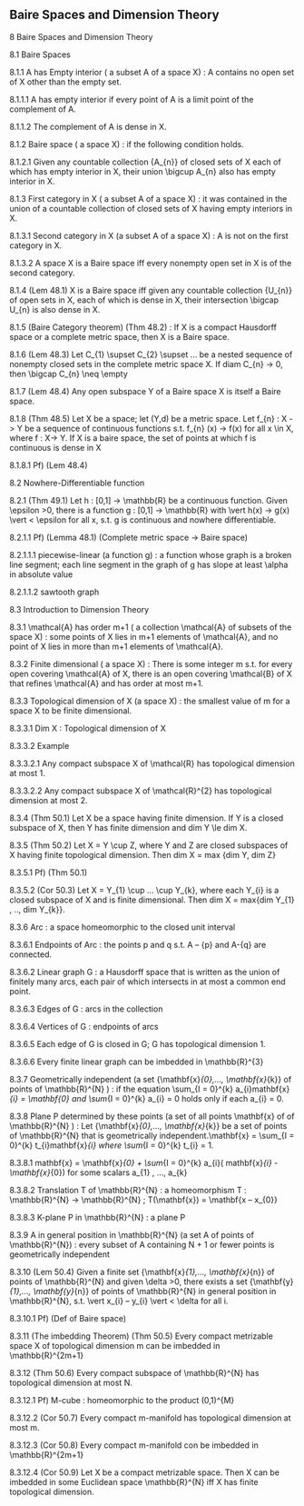 Baire Spaces and Dimension Theory
---

8	Baire Spaces and Dimension Theory

8.1	Baire Spaces

8.1.1	A has Empty interior ( a subset A of a space X) : A contains no open set of X other than the empty set.

8.1.1.1	A has empty interior if every point of A is a limit point of the complement of A.

8.1.1.2	The complement of A is dense in X.

8.1.2	Baire space ( a space X) : if the following condition holds.

8.1.2.1	Given any countable collection {A_{n}} of closed sets of X each of which has empty interior in X, their union \bigcup A_{n} also has empty interior in X.

8.1.3	First category in X ( a subset A of a space X) : it was contained in the union of a countable collection of closed sets of X having empty interiors in X.

8.1.3.1	Second category in X (a subset A of a space X) : A is not on the first category in X.

8.1.3.2	A space X is a Baire space iff every nonempty open set in X is of the second category.

8.1.4	(Lem 48.1) X is a Baire space iff given any countable collection {U_{n}} of open sets in X, each of which is dense in X, their intersection \bigcap U_{n} is also dense in X.

8.1.5	(Baire Category theorem) (Thm 48.2) : If X is a compact Hausdorff space or a complete metric space, then X is a Baire space.

8.1.6	(Lem 48.3) Let C_{1} \supset C_{2} \supset … be a nested sequence of nonempty closed sets in the complete metric space X. If diam C_{n} -> 0, then \bigcap C_{n} \neq \empty

8.1.7	(Lem 48.4) Any open subspace Y of a Baire space X is itself a Baire space.

8.1.8	(Thm 48.5) Let X be a space; let (Y,d) be a metric space. Let f_{n} : X -> Y be a sequence of continuous functions s.t. f_{n} (x) -> f(x) for all x \in X, where f : X-> Y. If X is a baire space, the set of points at which f is continuous is dense in X

8.1.8.1	Pf) (Lem 48.4)

8.2	Nowhere-Differentiable function

8.2.1	(Thm 49.1) Let h : [0,1] -> \mathbb{R} be a continuous function. Given \epsilon >0, there is a function g : [0,1] -> \mathbb{R} with \vert h(x) -> g(x) \vert < \epsilon for all x, s.t. g is continuous and nowhere differentiable.

8.2.1.1	Pf) (Lemma 48.1) (Complete metric space -> Baire space) 

8.2.1.1.1	piecewise-linear (a function g) : a function whose graph is a broken line segment; each line segment in the graph of g has slope at least \alpha in absolute value

8.2.1.1.2	sawtooth graph

8.3	Introduction to Dimension Theory

8.3.1	\mathcal{A} has order m+1 ( a collection \mathcal{A} of subsets of the space X) : some points of X lies in m+1 elements of \mathcal{A}, and no point of X lies in more than m+1 elements of \mathcal{A}.

8.3.2	Finite dimensional ( a space X) : There is some integer m s.t. for every open covering \mathcal{A} of X, there is an open covering \mathcal{B} of X that refines \mathcal{A} and has order at most m+1.

8.3.3	Topological dimension of X (a space X) : the smallest value of m for a space X to be finite dimensional. 

8.3.3.1	Dim X : Topological dimension of X

8.3.3.2	Example

8.3.3.2.1	Any compact subspace X of \mathcal{R} has topological dimension at most 1.

8.3.3.2.2	Any compact subspace X of \mathcal{R}^{2} has topological dimension at most 2.

8.3.4	(Thm 50.1) Let X be a space having finite dimension. If Y is a closed subspace of X, then Y has finite dimension and dim Y \le dim X.

8.3.5	(Thm 50.2) Let X = Y \cup Z, where Y and Z are closed subspaces of X having finite topological dimension. Then dim X = max {dim Y, dim Z}

8.3.5.1	Pf) (Thm 50.1) 

8.3.5.2	(Cor 50.3) Let X = Y_{1} \cup … \cup Y_{k}, where each Y_{i} is a closed subspace of X and is finite dimensional. Then dim X = max{dim Y_{1} , .., dim Y_{k}}.

8.3.6	Arc : a space homeomorphic to the closed unit interval

8.3.6.1	Endpoints of Arc : the points p and q s.t. A – {p} and A-{q} are connected.

8.3.6.2	Linear graph G : a Hausdorff space that is written as the union of finitely many arcs, each pair of which intersects in at most a common end point.

8.3.6.3	Edges of G : arcs in the collection

8.3.6.4	Vertices of G : endpoints of arcs

8.3.6.5	Each edge of G is closed in G; G has topological dimension 1.

8.3.6.6	Every finite linear graph can be imbedded in \mathbb{R}^{3}

8.3.7	Geometrically independent (a set {\mathbf{x}_{0},…, \mathbf{x}_{k}} of points of \mathbb{R}^{N} ) : if the equation \sum_{I = 0}^{k} a_{i}mathbf{x}_{i} = \mathbf{0} and \sum_{I = 0}^{k} a_{i} = 0 holds only if each a_{i} = 0.

8.3.8	Plane P determined by these points (a set of all points \mathbf{x} of of \mathbb{R}^{N} ) : Let {\mathbf{x}_{0},…, \mathbf{x}_{k}} be a set of points of \mathbb{R}^{N}  that is geometrically independent.\mathbf{x} = \sum_{I = 0}^{k} t_{i}mathbf{x}_{i} where \sum_{I = 0}^{k} t_{i} = 1.

8.3.8.1	mathbf{x} = \mathbf{x}_{0} +  \sum_{I = 0}^{k} a_{i}( mathbf{x}_{i} - \mathbf{x}_{0}) for some scalars a_{1} , …, a_{k}

8.3.8.2	Translation T of \mathbb{R}^{N} : a homeomorphism T : \mathbb{R}^{N} -> \mathbb{R}^{N} ; T(\mathbf{x}) = \mathbf{x – x_{0}}

8.3.8.3	K-plane P in \mathbb{R}^{N} : a plane P

8.3.9	A in general position in \mathbb{R}^{N} (a set A of points of \mathbb{R}^{N}) : every subset of A containing N + 1 or fewer points is geometrically independent

8.3.10	(Lem 50.4) Given a finite set {\mathbf{x}_{1},…, \mathbf{x}_{n}} of points of \mathbb{R}^{N} and given \delta >0, there exists a set {\mathbf{y}_{1},…, \mathbf{y}_{n}} of points of \mathbb{R}^{N} in general position in \mathbb{R}^{N}, s.t. \vert x_{i} – y_{i} \vert < \delta for all i.

8.3.10.1	Pf) (Def of Baire space) 

8.3.11	(The imbedding Theorem) (Thm 50.5) Every compact metrizable space X of topological dimension m can be imbedded in \mathbb{R}^{2m+1}

8.3.12	(Thm 50.6) Every compact subspace of \mathbb{R}^{N} has topological dimension at most N.

8.3.12.1	Pf) M-cube : homeomorphic to the product (0,1)^{M}

8.3.12.2	(Cor 50.7) Every compact m-manifold has topological dimension at most m.

8.3.12.3	(Cor 50.8) Every compact m-manifold con be imbedded in \mathbb{R}^{2m+1}

8.3.12.4	(Cor 50.9) Let X be a compact metrizable space. Then X can be imbedded in some Euclidean space \mathbb{R}^{N} iff X has finite topological dimension.

